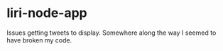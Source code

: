 # liri-node-app
Issues getting tweets to display. 
Somewhere along the way I seemed to have broken my code. 
